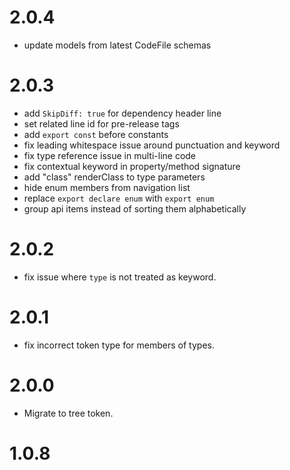 # 2.0.4

- update models from latest CodeFile schemas

# 2.0.3

- add `SkipDiff: true` for dependency header line
- set related line id for pre-release tags
- add `export const` before constants
- fix leading whitespace issue around punctuation and keyword
- fix type reference issue in multi-line code
- fix contextual keyword in property/method signature
- add "class" renderClass to type parameters
- hide enum members from navigation list
- replace `export declare enum` with `export enum`
- group api items instead of sorting them alphabetically

# 2.0.2

- fix issue where `type` is not treated as keyword.

# 2.0.1

- fix incorrect token type for members of types.

# 2.0.0

- Migrate to tree token.

# 1.0.8
